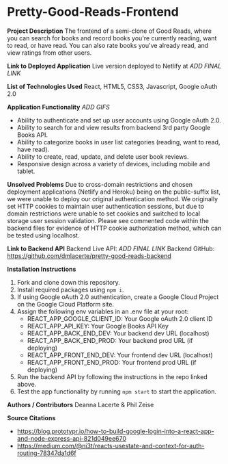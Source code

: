# Pretty-Good-Reads-Frontend

**Project Description**
The frontend of a semi-clone of Good Reads, where you can search for books and record books you're currently reading, want to read, or have read. You can also rate books you've already read, and view ratings from other users. 

**Link to Deployed Application**
Live version deployed to Netlify at *ADD FINAL LINK*

**List of Technologies Used**
React, HTML5, CSS3, Javascript, Google oAuth 2.0

**Application Functionality**
*ADD GIFS*
- Ability to authenticate and set up user accounts using Google oAuth 2.0. 
- Ability to search for and view results from backend 3rd party Google Books API.
- Ability to categorize books in user list categories (reading, want to read, have read).
- Ability to create, read, update, and delete user book reviews.  
- Responsive design across a variety of devices, including mobile and tablet. 

**Unsolved Problems**
Due to cross-domain restrictions and chosen deployment applications (Netlify and Heroku) being on the public-suffix list, we were unable to deploy our original authentication method. We originally set HTTP cookies to maintain user authentication sessions, but due to domain restrictions were unable to set cookies and switched to local storage user session validation. Please see commented code within the backend files for evidence of HTTP cookie authorization method, which can be tested using localhost. 

**Link to Backend API**
Backend Live API: *ADD FINAL LINK*
Backend GitHub: https://github.com/dmlacerte/pretty-good-reads-backend

**Installation Instructions**
1. Fork and clone down this repository.
2. Install required packages using `npm i`.
3. If using Google oAuth 2.0 authentication, create a Google Cloud Project on the Google Cloud Platform site. 
4. Assign the following env variables in an .env file at your root:
    - REACT_APP_GOOGLE_CLIENT_ID: Your Google oAuth 2.0 client ID 
    - REACT_APP_API_KEY: Your Google Books API Key
    - REACT_APP_BACK_END_DEV: Your backend dev URL (localhost)
    - REACT_APP_BACK_END_PROD: Your backend prod URL (if deploying)
    - REACT_APP_FRONT_END_DEV: Your frontend dev URL (localhost)
    - REACT_APP_FRONT_END_PROD: Your frontend prod URL (if deploying)
5. Run the backend API by following the instructions in the repo linked above. 
6. Test the app functionality by running `npm start` to start the application. 

**Authors / Contributors**
Deanna Lacerte & Phil Zeise

**Source Citations**
- https://blog.prototypr.io/how-to-build-google-login-into-a-react-app-and-node-express-api-821d049ee670
- https://medium.com/@ni3t/reacts-usestate-and-context-for-auth-routing-78347da1d6f